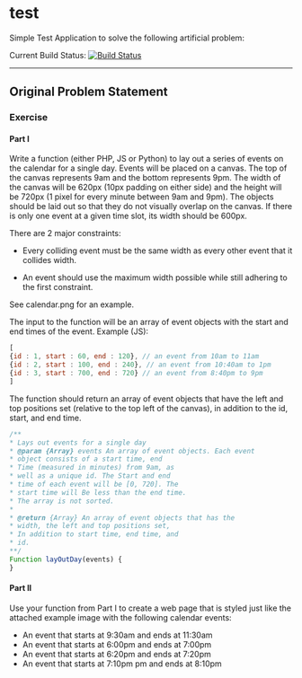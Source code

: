 # test

Simple Test Application to solve the following artificial problem:

Current Build Status: [![Build Status](https://travis-ci.org/sathomas/test.png)](https://travis-ci.org/sathomas/test)

-----
## Original Problem Statement

### Exercise

#### Part I

Write a function (either PHP, JS or Python) to lay out a
series of events on the calendar for a single day.
Events will be placed on a canvas. The top of the canvas
represents 9am and the bottom represents 9pm. The width
of the canvas will be 620px (10px padding on either side)
and the height will be 720px (1 pixel for every minute
between 9am and 9pm). The objects should be laid out so
that they do not visually overlap on the canvas. If there is
only one event at a given time slot, its width should be 600px.

There are 2 major constraints:

- Every colliding event must be the same width as every
other event that it collides width.

- An event should use the maximum width possible while
still adhering to the first constraint.

See calendar.png for an example.

The input to the function will be an array of event objects with
the start and end times of the event. Example (JS):

```javascript
[
{id : 1, start : 60, end : 120}, // an event from 10am to 11am
{id : 2, start : 100, end : 240}, // an event from 10:40am to 1pm
{id : 3, start : 700, end : 720} // an event from 8:40pm to 9pm
]
```

The function should return an array of event objects that have
the left and top positions set (relative to the top left of the
canvas), in addition to the id, start, and end time.

```javascript
/**
* Lays out events for a single day
* @param {Array} events An array of event objects. Each event
* object consists of a start time, end
* Time (measured in minutes) from 9am, as
* well as a unique id. The Start and end
* time of each event will be [0, 720]. The
* start time will Be less than the end time.
* The array is not sorted.
*
* @return {Array} An array of event objects that has the
* width, the left and top positions set,
* In addition to start time, end time, and
* id.
**/
Function layOutDay(events) {
}
```

#### Part II

Use your function from Part I to create a web page
that is styled just like the attached example image with the
following calendar events:

* An event that starts at 9:30am and ends at 11:30am
* An event that starts at 6:00pm and ends at 7:00pm
* An event that starts at 6:20pm and ends at 7:20pm
* An event that starts at 7:10pm pm and ends at 8:10pm

